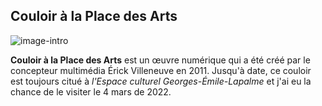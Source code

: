 ## Couloir à la Place des Arts

![image-intro](/couloir/medias/2.png)

__Couloir à la Place des Arts__ est un œuvre numérique qui a été créé par le concepteur multimédia Érick Villeneuve en 2011. Jusqu'à date, ce couloir est toujours citué à *l'Espace culturel Georges-Émile-Lapalme* et j'ai eu la chance de le visiter le 4 mars de 2022.
